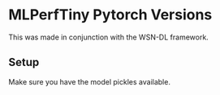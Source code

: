 # MLPerfTiny Pytorch Versions

This was made in conjunction with the WSN-DL framework.

## Setup

Make sure you have the model pickles available.